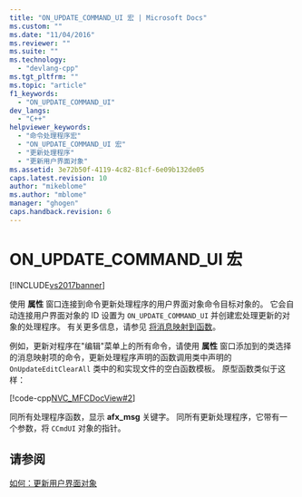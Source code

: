 ```yaml
---
title: "ON_UPDATE_COMMAND_UI 宏 | Microsoft Docs"
ms.custom: ""
ms.date: "11/04/2016"
ms.reviewer: ""
ms.suite: ""
ms.technology: 
  - "devlang-cpp"
ms.tgt_pltfrm: ""
ms.topic: "article"
f1_keywords: 
  - "ON_UPDATE_COMMAND_UI"
dev_langs: 
  - "C++"
helpviewer_keywords: 
  - "命令处理程序宏"
  - "ON_UPDATE_COMMAND_UI 宏"
  - "更新处理程序"
  - "更新用户界面对象"
ms.assetid: 3e72b50f-4119-4c82-81cf-6e09b132de05
caps.latest.revision: 10
author: "mikeblome"
ms.author: "mblome"
manager: "ghogen"
caps.handback.revision: 6
---
```

# ON_UPDATE_COMMAND_UI 宏
[!INCLUDE[vs2017banner](../assembler/inline/includes/vs2017banner.md)]

使用 **属性** 窗口连接到命令更新处理程序的用户界面对象命令目标对象的。  它会自动连接用户界面对象的 ID 设置为 `ON_UPDATE_COMMAND_UI` 并创建宏处理更新的对象的处理程序。  有关更多信息，请参见 [将消息映射到函数](../mfc/reference/mapping-messages-to-functions.md)。  
  
 例如，更新对程序在"编辑"菜单上的所有命令，请使用 **属性** 窗口添加到的类选择的消息映射项的命令，更新处理程序声明的函数调用类中声明的 `OnUpdateEditClearAll` 类中的和实现文件的空白函数模板。  原型函数类似于这样：  
  
 [!code-cpp[NVC_MFCDocView#2](../mfc/codesnippet/CPP/on-update-command-ui-macro_1.h)]  
  
 同所有处理程序函数，显示 **afx\_msg** 关键字。  同所有更新处理程序，它带有一个参数，将 `CCmdUI` 对象的指针。  
  
## 请参阅  
 [如何：更新用户界面对象](../mfc/how-to-update-user-interface-objects.md)